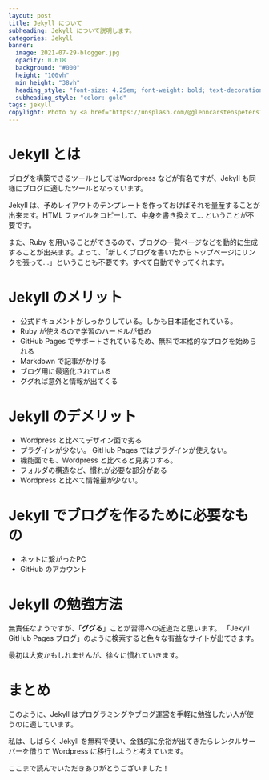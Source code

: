 ```yaml
---
layout: post
title: Jekyll について
subheading: Jekyll について説明します。
categories: Jekyll
banner:
  image: 2021-07-29-blogger.jpg
  opacity: 0.618
  background: "#000"
  height: "100vh"
  min_height: "38vh"
  heading_style: "font-size: 4.25em; font-weight: bold; text-decoration: underline"
  subheading_style: "color: gold"
tags: jekyll
copylight: Photo by <a href="https://unsplash.com/@glenncarstenspeters?utm_source=unsplash&utm_medium=referral&utm_content=creditCopyText" target="_blank" rel="noopener noreferrer">Glenn Carstens-Peters</a> on <a href="https://unsplash.com/?utm_source=unsplash&utm_medium=referral&utm_content=creditCopyText" target="_blank" rel="noopener noreferrer">Unsplash</a>
---
```


# Jekyll とは
ブログを構築できるツールとしてはWordpress などが有名ですが、Jekyll も同様にブログに適したツールとなっています。

Jekyll は、予めレイアウトのテンプレートを作っておけばそれを量産することが出来ます。HTML ファイルをコピーして、中身を書き換えて... ということが不要です。

また、Ruby を用いることができるので、ブログの一覧ページなどを動的に生成することが出来ます。よって、「新しくブログを書いたからトップページにリンクを張って...」ということも不要です。すべて自動でやってくれます。

# Jekyll のメリット
- 公式ドキュメントがしっかりしている。しかも日本語化されている。
- Ruby が使えるので学習のハードルが低め
- GitHub Pages でサポートされているため、無料で本格的なブログを始められる
- Markdown で記事がかける
- ブログ用に最適化されている
- ググれば意外と情報が出てくる

# Jekyll のデメリット
- Wordpress と比べてデザイン面で劣る
- プラグインが少ない。
GitHub Pages ではプラグインが使えない。
- 機能面でも、Wordpress と比べると見劣りする。
- フォルダの構造など、慣れが必要な部分がある
- Wordpress と比べて情報量が少ない。

# Jekyll でブログを作るために必要なもの
- ネットに繋がったPC
- GitHub のアカウント

# Jekyll の勉強方法
無責任なようですが、「**ググる**」ことが習得への近道だと思います。
「Jekyll GitHub Pages ブログ」のように検索すると色々な有益なサイトが出てきます。

最初は大変かもしれませんが、徐々に慣れていきます。

# まとめ
このように、Jekyll はプログラミングやブログ運営を手軽に勉強したい人が使うのに適しています。

私は、しばらく Jekyll を無料で使い、金銭的に余裕が出てきたらレンタルサーバーを借りて Wordpress に移行しようと考えています。

ここまで読んでいただきありがとうございました！ 
